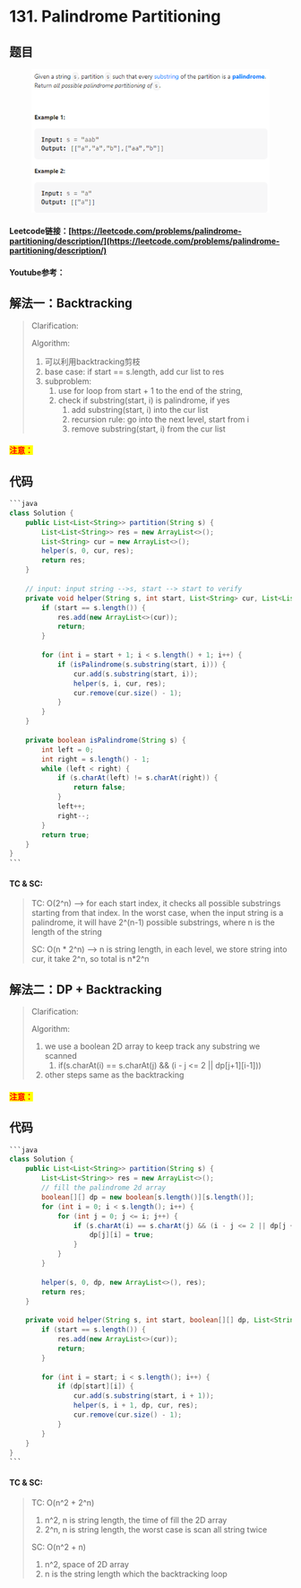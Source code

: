 # 131. Palindrome Partitioning

## 题目

<figure><img src="../../.gitbook/assets/image (2).png" alt=""><figcaption></figcaption></figure>

#### Leetcode链接：[https://leetcode.com/problems/palindrome-partitioning/description/](https://leetcode.com/problems/palindrome-partitioning/description/)

#### Youtube参考：

## 解法一：Backtracking

> Clarification:&#x20;
>
> Algorithm:&#x20;
>
> 1. 可以利用backtracking剪枝
> 2. base case: if start == s.length, add cur list to res
> 3. subproblem:&#x20;
>    1. use for loop from start + 1 to the end of the string,&#x20;
>    2. check if substring(start, i) is palindrome, if yes
>       1. add substring(start, i) into the cur list
>       2. recursion rule: go into the next level, start from i
>       3. remove substring(start, i) from the cur list

#### <mark style="color:red;">注意：</mark>

## 代码

````java
```java
class Solution {
    public List<List<String>> partition(String s) {
        List<List<String>> res = new ArrayList<>();
        List<String> cur = new ArrayList<>();
        helper(s, 0, cur, res);
        return res;
    }

    // input: input string -->s, start --> start to verify 
    private void helper(String s, int start, List<String> cur, List<List<String>> res) {
        if (start == s.length()) {
            res.add(new ArrayList<>(cur));
            return;
        }

        for (int i = start + 1; i < s.length() + 1; i++) {
            if (isPalindrome(s.substring(start, i))) {
                cur.add(s.substring(start, i));
                helper(s, i, cur, res);
                cur.remove(cur.size() - 1);
            }
        }
    }

    private boolean isPalindrome(String s) {
        int left = 0;
        int right = s.length() - 1;
        while (left < right) {
            if (s.charAt(left) != s.charAt(right)) {
                return false;
            }
            left++;
            right--;
        }
        return true;
    }
}
```
````

#### TC & SC:&#x20;

> TC: O(2^n) --> for each start index, it checks all possible substrings starting from that index. In the worst case, when the input string is a palindrome, it will have 2^(n-1) possible substrings, where n is the length of the string
>
> SC: O(n \* 2^n) --> n is string length, in each level, we store string into cur, it take 2^n, so total is n\*2^n

## 解法二：DP + Backtracking

> Clarification:&#x20;
>
> Algorithm:&#x20;
>
> 1. we use a boolean  2D array to keep track any substring we scanned
>    1. if(s.charAt(i) == s.charAt(j) && (i - j <= 2 || dp\[j+1]\[i-1]))
> 2. &#x20;other steps same as the backtracking

#### <mark style="color:red;">注意：</mark>

## 代码

````java
```java
class Solution {
    public List<List<String>> partition(String s) {
        List<List<String>> res = new ArrayList<>();
        // fill the palindrome 2d array
        boolean[][] dp = new boolean[s.length()][s.length()];
        for (int i = 0; i < s.length(); i++) {
            for (int j = 0; j <= i; j++) {
                if (s.charAt(i) == s.charAt(j) && (i - j <= 2 || dp[j + 1][i - 1])) {
                    dp[j][i] = true;
                }
            }
        }

        helper(s, 0, dp, new ArrayList<>(), res);
        return res;
    }

    private void helper(String s, int start, boolean[][] dp, List<String> cur, List<List<String>> res) {
        if (start == s.length()) {
            res.add(new ArrayList<>(cur));
            return;
        }

        for (int i = start; i < s.length(); i++) {
            if (dp[start][i]) {
                cur.add(s.substring(start, i + 1));
                helper(s, i + 1, dp, cur, res);
                cur.remove(cur.size() - 1);
            }
        }
    }
}
```
````

#### TC & SC:&#x20;

> TC: O(n^2 + 2^n)&#x20;
>
> 1. n^2, n is string length, the time of fill the 2D array
> 2. 2^n, n is string length, the worst case is scan all string twice&#x20;
>
> SC: O(n^2 + n)
>
> 1. n^2, space of 2D array
> 2. n is the string length which the backtracking loop
